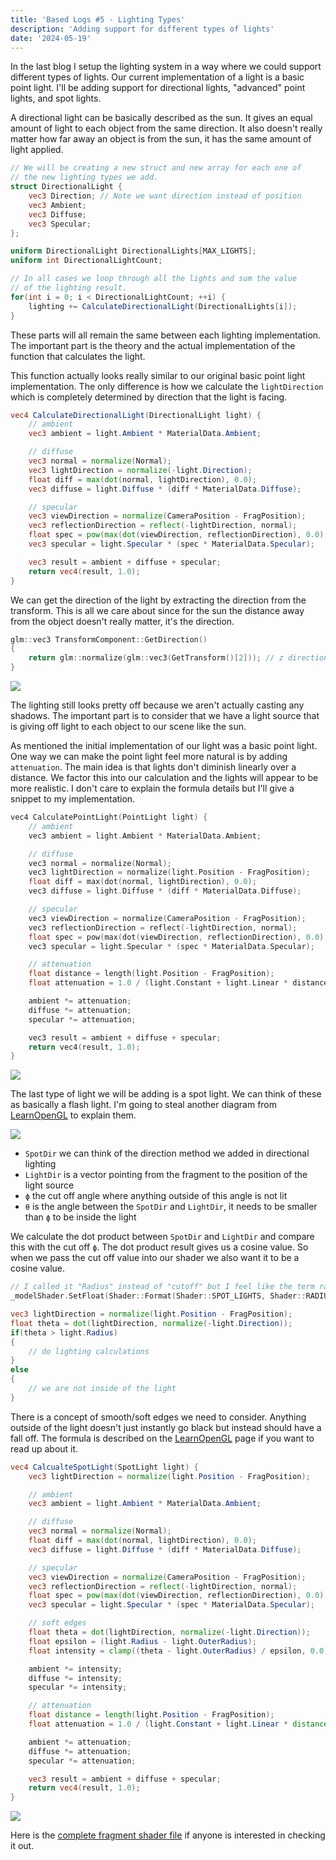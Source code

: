 ```yaml
---
title: 'Based Logs #5 - Lighting Types'
description: 'Adding support for different types of lights'
date: '2024-05-19'
---
```


In the last blog I setup the lighting system in a way where we could support different types of lights. Our current implementation of a light is a basic point light. I'll be adding support for directional lights, "advanced" point lights, and spot lights.

<Heading title="Directional Lights" />

A directional light can be basically described as the sun. It gives an equal amount of light to each object from the same direction. It also doesn't really matter how far away an object is from the sun, it has the same amount of light applied.

```glsl
// We will be creating a new struct and new array for each one of
// the new lighting types we add.
struct DirectionalLight {
    vec3 Direction; // Note we want direction instead of position
    vec3 Ambient;
    vec3 Diffuse;
    vec3 Specular;
};

uniform DirectionalLight DirectionalLights[MAX_LIGHTS];
uniform int DirectionalLightCount;
```

```glsl
// In all cases we loop through all the lights and sum the value
// of the lighting result.
for(int i = 0; i < DirectionalLightCount; ++i) {
    lighting += CalculateDirectionalLight(DirectionalLights[i]);
}
```

These parts will all remain the same between each lighting implementation. The important part is the theory and the actual implementation of the function that calculates the light.

This function actually looks really similar to our original basic point light implementation. The only difference is how we calculate the `lightDirection` which is completely determined by direction that the light is facing.

```glsl
vec4 CalculateDirectionalLight(DirectionalLight light) {
    // ambient
    vec3 ambient = light.Ambient * MaterialData.Ambient;

    // diffuse
    vec3 normal = normalize(Normal);
    vec3 lightDirection = normalize(-light.Direction);
    float diff = max(dot(normal, lightDirection), 0.0);
    vec3 diffuse = light.Diffuse * (diff * MaterialData.Diffuse);

    // specular
    vec3 viewDirection = normalize(CameraPosition - FragPosition);
    vec3 reflectionDirection = reflect(-lightDirection, normal);
    float spec = pow(max(dot(viewDirection, reflectionDirection), 0.0), MaterialData.Shininess);
    vec3 specular = light.Specular * (spec * MaterialData.Specular);

    vec3 result = ambient + diffuse + specular;
    return vec4(result, 1.0);
}
```

We can get the direction of the light by extracting the direction from the transform. This is all we care about since for the sun the distance away from the object doesn't really matter, it's the direction.

```cpp
glm::vec3 TransformComponent::GetDirection()
{
    return glm::normalize(glm::vec3(GetTransform()[2])); // z direction
}
```

<Img src="directional-lights.jpg" />

The lighting still looks pretty off because we aren't actually casting any shadows. The important part is to consider that we have a light source that is giving off light to each object to our scene like the sun.

<Heading title="Point Lights" />

As mentioned the initial implementation of our light was a basic point light. One way we can make the point light feel more natural is by adding `attenuation`. The main idea is that lights don't diminish linearly over a distance. We factor this into our calculation and the lights will appear to be more realistic. I don't care to explain the formula details but I'll give a snippet to my implementation.

```cpp
vec4 CalculatePointLight(PointLight light) {
    // ambient
    vec3 ambient = light.Ambient * MaterialData.Ambient;

    // diffuse
    vec3 normal = normalize(Normal);
    vec3 lightDirection = normalize(light.Position - FragPosition);
    float diff = max(dot(normal, lightDirection), 0.0);
    vec3 diffuse = light.Diffuse * (diff * MaterialData.Diffuse);

    // specular
    vec3 viewDirection = normalize(CameraPosition - FragPosition);
    vec3 reflectionDirection = reflect(-lightDirection, normal);
    float spec = pow(max(dot(viewDirection, reflectionDirection), 0.0), MaterialData.Shininess);
    vec3 specular = light.Specular * (spec * MaterialData.Specular);

    // attenuation
    float distance = length(light.Position - FragPosition);
    float attenuation = 1.0 / (light.Constant + light.Linear * distance + light.Quadratic * (distance * distance));

    ambient *= attenuation;
    diffuse *= attenuation;
    specular *= attenuation;

    vec3 result = ambient + diffuse + specular;
    return vec4(result, 1.0);
}
```

<Img src="point-lights.jpg" />

<Heading title="Spot Lights" />

The last type of light we will be adding is a spot light. We can think of these as basically a flash light. I'm going to steal another diagram from [LearnOpenGL](https://learnopengl.com/Lighting/Light-casters) to explain them.

<Img src="spot-light-diagram.jpg" />

- `SpotDir` we can think of the direction method we added in directional lighting
- `LightDir` is a vector pointing from the fragment to the position of the light source
- `ϕ` the cut off angle where anything outside of this angle is not lit
- `θ` is the angle between the `SpotDir` and `LightDir`, it needs to be smaller than `ϕ` to be inside the light

We calculate the dot product between `SpotDir` and `LightDir` and compare this with the cut off `ϕ`. The dot product result gives us a cosine value. So when we pass the cut off value into our shader we also want it to be a cosine value.

```cpp
// I called it "Radius" instead of "cutoff" but I feel like the term radius doesn't make sense here?
_modelShader.SetFloat(Shader::Format(Shader::SPOT_LIGHTS, Shader::RADIUS, index), glm::cos(glm::radians(light.Radius)));
```

```glsl
vec3 lightDirection = normalize(light.Position - FragPosition);
float theta = dot(lightDirection, normalize(-light.Direction));
if(theta > light.Radius)
{
    // do lighting calculations
}
else
{
    // we are not inside of the light
}
```

There is a concept of smooth/soft edges we need to consider. Anything outside of the light doesn't just instantly go black but instead should have a fall off. The formula is described on the [LearnOpenGL](https://learnopengl.com/Lighting/Light-casters) page if you want to read up about it.

```glsl
vec4 CalcualteSpotLight(SpotLight light) {
    vec3 lightDirection = normalize(light.Position - FragPosition);

    // ambient
    vec3 ambient = light.Ambient * MaterialData.Ambient;

    // diffuse
    vec3 normal = normalize(Normal);
    float diff = max(dot(normal, lightDirection), 0.0);
    vec3 diffuse = light.Diffuse * (diff * MaterialData.Diffuse);

    // specular
    vec3 viewDirection = normalize(CameraPosition - FragPosition);
    vec3 reflectionDirection = reflect(-lightDirection, normal);
    float spec = pow(max(dot(viewDirection, reflectionDirection), 0.0), MaterialData.Shininess);
    vec3 specular = light.Specular * (spec * MaterialData.Specular);

    // soft edges
    float theta = dot(lightDirection, normalize(-light.Direction));
    float epsilon = (light.Radius - light.OuterRadius);
    float intensity = clamp((theta - light.OuterRadius) / epsilon, 0.0, 1.0);

    ambient *= intensity;
    diffuse *= intensity;
    specular *= intensity;

    // attenuation
    float distance = length(light.Position - FragPosition);
    float attenuation = 1.0 / (light.Constant + light.Linear * distance + light.Quadratic * (distance * distance));

    ambient *= attenuation;
    diffuse *= attenuation;
    specular *= attenuation;

    vec3 result = ambient + diffuse + specular;
    return vec4(result, 1.0);
}
```

<Img src="spot-lights.jpg" caption="Notice the circular pattern the light gives off" />

Here is the [complete fragment shader file](https://github.com/matekdev/based-engine/blob/64465af0f89fbe377aa07d2d0fbd612b40a659de/shaders/model.frag) if anyone is interested in checking it out.

<Spotify src="track/2aXtvKNcNHlbZEsZ5C9yVB?si=bf43afe6e126421d" />

